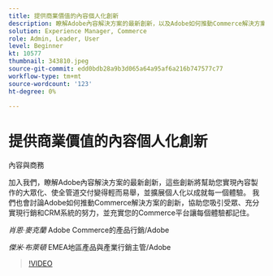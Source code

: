 ```yaml
---
title: 提供商業價值的內容個人化創新
description: 瞭解Adobe內容解決方案的最新創新，以及Adobe如何推動Commerce解決方案的創新
solution: Experience Manager, Commerce
role: Admin, Leader, User
level: Beginner
kt: 10577
thumbnail: 343810.jpeg
source-git-commit: edd0bdb28a9b3d065a64a95af6a216b747577c77
workflow-type: tm+mt
source-wordcount: '123'
ht-degree: 0%

---
```


# 提供商業價值的內容個人化創新

內容與商務

加入我們，瞭解Adobe內容解決方案的最新創新，這些創新將幫助您實現內容製作的大眾化、使全管道交付變得輕而易舉，並擴展個人化以成就每一個體驗。  我們也會討論Adobe如何推動Commerce解決方案的創新，協助您吸引受眾、充分實現行銷和CRM系統的努力，並充實您的Commerce平台讓每個體驗都記住。

*肖恩·麥克蘭* Adobe Commerce的產品行銷/Adobe

*傑米·布萊頓* EMEA地區產品與產業行銷主管/Adobe

>[!VIDEO](https://video.tv.adobe.com/v/343810/?quality=12&learn=on)
